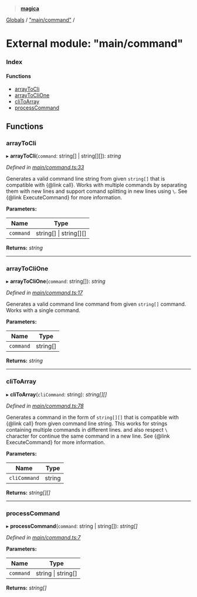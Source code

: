 > **[magica](../README.md)**

[Globals](../README.md) / ["main/command"](_main_command_.md) /

# External module: "main/command"

### Index

#### Functions

* [arrayToCli](_main_command_.md#arraytocli)
* [arrayToCliOne](_main_command_.md#arraytoclione)
* [cliToArray](_main_command_.md#clitoarray)
* [processCommand](_main_command_.md#processcommand)

## Functions

###  arrayToCli

▸ **arrayToCli**(`command`: string[] | string[][]): *string*

*Defined in [main/command.ts:33](https://github.com/cancerberoSgx/magica/blob/94207d7/src/main/command.ts#L33)*

Generates a valid command line string from given `string[]` that is compatible with  {@link call}. Works with multiple
commands by separating  them with new lines and support comand splitting in new lines using `\`.
See {@link ExecuteCommand} for more information.

**Parameters:**

Name | Type |
------ | ------ |
`command` | string[] \| string[][] |

**Returns:** *string*

___

###  arrayToCliOne

▸ **arrayToCliOne**(`command`: string[]): *string*

*Defined in [main/command.ts:17](https://github.com/cancerberoSgx/magica/blob/94207d7/src/main/command.ts#L17)*

Generates a valid command line command from given `string[]` command. Works with a single command.

**Parameters:**

Name | Type |
------ | ------ |
`command` | string[] |

**Returns:** *string*

___

###  cliToArray

▸ **cliToArray**(`cliCommand`: string): *string[][]*

*Defined in [main/command.ts:78](https://github.com/cancerberoSgx/magica/blob/94207d7/src/main/command.ts#L78)*

Generates a command in the form of `string[][]` that is compatible with {@link call} from given command line string.
This works for strings containing multiple commands in different lines. and also respect `\` character for continue the same
command in a new line. See {@link ExecuteCommand} for more information.

**Parameters:**

Name | Type |
------ | ------ |
`cliCommand` | string |

**Returns:** *string[][]*

___

###  processCommand

▸ **processCommand**(`command`: string | string[]): *string[]*

*Defined in [main/command.ts:7](https://github.com/cancerberoSgx/magica/blob/94207d7/src/main/command.ts#L7)*

**Parameters:**

Name | Type |
------ | ------ |
`command` | string \| string[] |

**Returns:** *string[]*